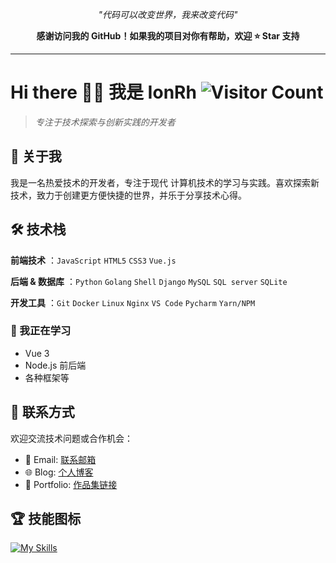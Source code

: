 <div align="center">
  
*"代码可以改变世界，我来改变代码"*

**感谢访问我的 GitHub！如果我的项目对你有帮助，欢迎 ⭐ Star 支持**

</div>

---

# Hi there 👨‍💻 我是 IonRh ![Visitor Count](https://komarev.com/ghpvc/?username=IonRh&color=blueviolet&style=flat-square)

> *专注于技术探索与创新实践的开发者*

## 💫 关于我

我是一名热爱技术的开发者，专注于现代 计算机技术的学习与实践。喜欢探索新技术，致力于创建更方便快捷的世界，并乐于分享技术心得。

## 🛠️ 技术栈

**前端技术** ：`JavaScript` `HTML5` `CSS3` `Vue.js`

**后端 & 数据库** ：`Python` `Golang` `Shell` `Django` `MySQL` `SQL server` `SQLite`

**开发工具** ：`Git` `Docker` `Linux` `Nginx` `VS Code` `Pycharm` `Yarn/NPM`


### 🌱 我正在学习

- Vue 3
- Node.js 前后端
- 各种框架等

## 💬 联系方式

欢迎交流技术问题或合作机会：

- 📧 Email: [联系邮箱](likwxos@gmail.com)
- 🌐 Blog: [个人博客](https://blog.loadke.tech)
- 💼 Portfolio: [作品集链接](https://api.loadke.tech)

## 🏆 技能图标

[![My Skills](https://skillicons.dev/icons?i=js,html,css,vue,python,golang,bash,django,mysql,sqlite,git,docker,linux,nginx,vscode,pycharm,yarn,npm&theme=dark)](https://skillicons.dev)
